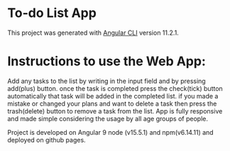 # To-do List App
This project was generated with [Angular CLI](https://github.com/angular/angular-cli) version 11.2.1.

# Instructions to use the Web App:
Add any tasks to the list by writing in the input field and by pressing add(plus) button.
once the task is completed press the check(tick) button automatically that task will be added in the completed list.
if you made a mistake or changed your plans and want to delete a task then press the trash(delete) button to remove a task from the list.
App is fully responsive and made simple considering the usage by all age groups of people.


Project is developed on Angular 9 node (v15.5.1) and npm(v6.14.11) and deployed on github pages.
